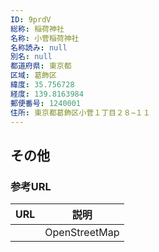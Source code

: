 ```yaml
---
ID: 9prdV
総称: 稲荷神社
名称: 小菅稲荷神社
名称読み: null
別名: null
都道府県: 東京都
区域: 葛飾区
緯度: 35.756728
経度: 139.8163984
郵便番号: 1240001
住所: 東京都葛飾区小菅１丁目２８−１１
---
```


## その他

### 参考URL

| URL | 説明          |
| --- | ------------- |
|     | OpenStreetMap |
